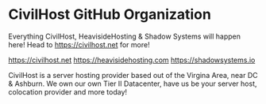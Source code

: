 # CivilHost GitHub Organization

Everything CivilHost, HeavisideHosting & Shadow Systems will happen here! Head to https://civilhost.net for more!

https://civilhost.net
https://heavisidehosting.com
https://shadowsystems.io

CivilHost is a server hosting provider based out of the Virgina Area, near DC & Ashburn. We own our own Tier II Datacenter, have us be your server host, colocation provider and more today!

